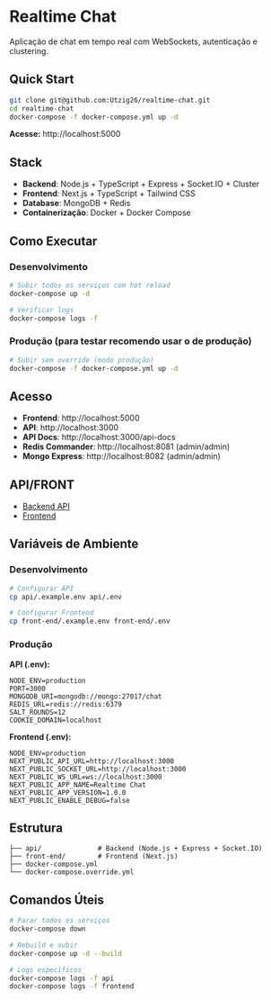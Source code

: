 # Realtime Chat

Aplicação de chat em tempo real com WebSockets, autenticação e clustering.

## Quick Start

```bash
git clone git@github.com:Utzig26/realtime-chat.git
cd realtime-chat
docker-compose -f docker-compose.yml up -d
```

**Acesse:** http://localhost:5000

## Stack

- **Backend**: Node.js + TypeScript + Express + Socket.IO + Cluster
- **Frontend**: Next.js + TypeScript + Tailwind CSS
- **Database**: MongoDB + Redis
- **Containerização**: Docker + Docker Compose

## Como Executar

### Desenvolvimento

```bash
# Subir todos os serviços com hot reload
docker-compose up -d

# Verificar logs
docker-compose logs -f
```

### Produção (para testar recomendo usar o de produção)

```bash
# Subir sem override (modo produção)
docker-compose -f docker-compose.yml up -d
```

## Acesso

- **Frontend**: http://localhost:5000
- **API**: http://localhost:3000
- **API Docs**: http://localhost:3000/api-docs
- **Redis Commander**: http://localhost:8081 (admin/admin)
- **Mongo Express**: http://localhost:8082 (admin/admin)

## API/FRONT
- [Backend API](./api/README.md)
- [Frontend](./front-end/README.md) 

## Variáveis de Ambiente

### Desenvolvimento

```bash
# Configurar API
cp api/.example.env api/.env

# Configurar Frontend  
cp front-end/.example.env front-end/.env
```

### Produção

**API (.env):**
```env
NODE_ENV=production
PORT=3000
MONGODB_URI=mongodb://mongo:27017/chat
REDIS_URL=redis://redis:6379
SALT_ROUNDS=12
COOKIE_DOMAIN=localhost
```

**Frontend (.env):**
```env
NODE_ENV=production
NEXT_PUBLIC_API_URL=http://localhost:3000
NEXT_PUBLIC_SOCKET_URL=http://localhost:3000
NEXT_PUBLIC_WS_URL=ws://localhost:3000
NEXT_PUBLIC_APP_NAME=Realtime Chat
NEXT_PUBLIC_APP_VERSION=1.0.0
NEXT_PUBLIC_ENABLE_DEBUG=false
```

## Estrutura

```
├── api/              # Backend (Node.js + Express + Socket.IO)
├── front-end/        # Frontend (Next.js)
├── docker-compose.yml
└── docker-compose.override.yml
```

## Comandos Úteis

```bash
# Parar todos os serviços
docker-compose down

# Rebuild e subir
docker-compose up -d --build

# Logs específicos
docker-compose logs -f api
docker-compose logs -f frontend
```

